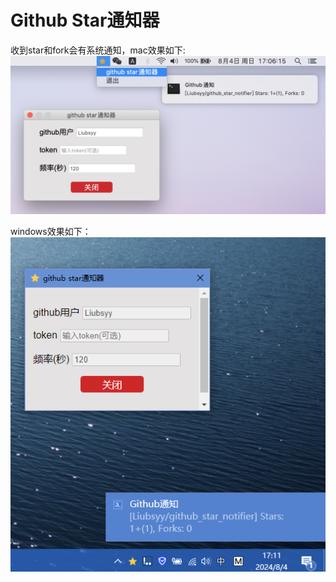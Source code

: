 # Github Star通知器

收到star和fork会有系统通知，mac效果如下:
![](./img/mac_github_star_motifier.png)

windows效果如下：
![](./img/github_star_notifier_win.png)
